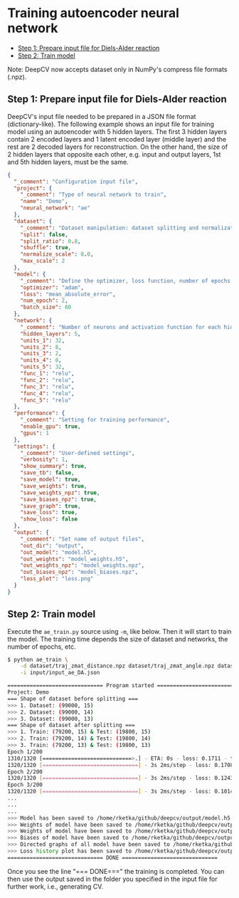 # Training autoencoder neural network <!-- omit in toc -->

- [Step 1: Prepare input file for Diels-Alder reaction](#step-1-prepare-input-file-for-diels-alder-reaction)
- [Step 2: Train model](#step-2-train-model)

Note: DeepCV now accepts dataset only in NumPy's compress file formats (.npz).

## Step 1: Prepare input file for Diels-Alder reaction

DeepCV's input file needed to be prepared in a JSON file format (dictionary-like). The following example shows an input file for training model using an autoencoder with 5 hidden layers. The first 3 hidden layers contain 2 encoded layers and 1 latent encoded layer (middle layer) and the rest are 2 decoded layers for reconstruction. On the other hand, the size of 2 hidden layers that opposite each other, e.g. input and output layers, 1st and 5th hidden layers, must be the same.

```JSON
{
  "_comment": "Configuration input file",
  "project": {
    "_comment": "Type of neural network to train",
    "name": "Demo",
    "neural_network": "ae"
  },
  "dataset": {
    "_comment": "Dataset manipulation: dataset splitting and normalization",
    "split": false,
    "split_ratio": 0.8,
    "shuffle": true,
    "normalize_scale": 0.0,
    "max_scale": 2
  },
  "model": {
    "_comment": "Define the optimizer, loss function, number of epochs, and batch size",
    "optimizer": "adam",
    "loss": "mean_absolute_error",
    "num_epoch": 2,
    "batch_size": 60
  },
  "network": {
    "_comment": "Number of neurons and activation function for each hidden layer",
    "hidden_layers": 5,
    "units_1": 32,
    "units_2": 8,
    "units_3": 2,
    "units_4": 8,
    "units_5": 32,
    "func_1": "relu",
    "func_2": "relu",
    "func_3": "relu",
    "func_4": "relu",
    "func_5": "relu"
  },
  "performance": {
    "_comment": "Setting for training performance",
    "enable_gpu": true,
    "gpus": 1
  },
  "settings": {
    "_comment": "User-defined settings",
    "verbosity": 1,
    "show_summary": true,
    "save_tb": false,
    "save_model": true,
    "save_weights": true,
    "save_weights_npz": true,
    "save_biases_npz": true,
    "save_graph": true,
    "save_loss": true,
    "show_loss": false
  },
  "output": {
    "_comment": "Set name of output files",
    "out_dir": "output",
    "out_model": "model.h5",
    "out_weights": "model_weights.h5",
    "out_weights_npz": "model_weights.npz",
    "out_biases_npz": "model_biases.npz",
    "loss_plot": "loss.png"
  }
}
```

## Step 2: Train model

Execute the `ae_train.py` source using `-m`, like below. Then it will start to train the model. The training time depends the size of dataset and networks, the number of epochs, etc.

```sh
$ python ae_train \
    -d dataset/traj_zmat_distance.npz dataset/traj_zmat_angle.npz dataset/traj_zmat_torsion.npz \
    -i input/input_ae_DA.json

============================== Program started ==============================
Project: Demo
=== Shape of dataset before splitting ===
>>> 1. Dataset: (99000, 15)
>>> 2. Dataset: (99000, 14)
>>> 3. Dataset: (99000, 13)
=== Shape of dataset after splitting ===
>>> 1. Train: (79200, 15) & Test: (19800, 15)
>>> 2. Train: (79200, 14) & Test: (19800, 14)
>>> 3. Train: (79200, 13) & Test: (19800, 13)
Epoch 1/200
1310/1320 [============================>.] - ETA: 0s - loss: 0.1711 - tf_op_layer_split_loss: 0.0480 - tf_op_layer_split_1_loss: 0.0373 - tf_op_layer_split_2_loss: 0.0857
1320/1320 [==============================] - 3s 2ms/step - loss: 0.1708 - tf_op_layer_split_loss: 0.0479 - tf_op_layer_split_1_loss: 0.0373 - tf_op_layer_split_2_loss: 0.0856 - val_loss: 0.1334 - val_tf_op_layer_split_loss: 0.0287 - val_tf_op_layer_split_1_loss: 0.0317 - val_tf_op_layer_split_2_loss: 0.0730
Epoch 2/200
1320/1320 [==============================] - 3s 2ms/step - loss: 0.1243 - tf_op_layer_split_loss: 0.0262 - tf_op_layer_split_1_loss: 0.0302 - tf_op_layer_split_2_loss: 0.0679 - val_loss: 0.1066 - val_tf_op_layer_split_loss: 0.0229 - val_tf_op_layer_split_1_loss: 0.0283 - val_tf_op_layer_split_2_loss: 0.0554
Epoch 3/200
1320/1320 [==============================] - 3s 2ms/step - loss: 0.1014 - tf_op_layer_split_loss: 0.0215 - tf_op_layer_split_1_loss: 0.0277 - tf_op_layer_split_2_loss: 0.0522 - val_loss: 0.0967 - val_tf_op_layer_split_loss: 0.0219 - val_tf_op_layer_split_1_loss: 0.0273 - val_tf_op_layer_split_2_loss: 0.0475
...
...
...
>>> Model has been saved to /home/rketka/github/deepcv/output/model.h5
>>> Weights of model have been saved to /home/rketka/github/deepcv/output/model_weights.h5
>>> Weights of model have been saved to /home/rketka/github/deepcv/output/model_weights.npz
>>> Biases of model have been saved to /home/rketka/github/deepcv/output/model_biases.npz
>>> Directed graphs of all model have been saved to /home/rketka/github/deepcv/output
>>> Loss history plot has been saved to /home/rketka/github/deepcv/output/loss.png
============================== DONE ==============================
```

Once you see the line "=== DONE===" the training is completed. You can then use the output saved in the folder you specified in the input file for further work, i.e., generating CV.
